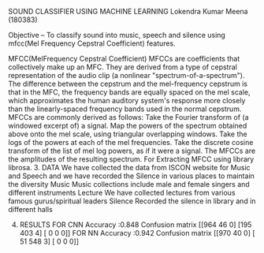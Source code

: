 SOUND CLASSIFIER USING MACHINE LEARNING
Lokendra Kumar Meena
(180383) 

Objective – To classify sound into music, speech and silence using mfcc(Mel
                         Frequency Cepstral Coefficient) features.

MFCC(MelFrequency Cepstral Coefficient) 
MFCCs  are coefficients that collectively make up an MFC. They are derived from a type of cepstral representation of the audio clip (a nonlinear "spectrum-of-a-spectrum"). The difference between the cepstrum and the mel-frequency cepstrum is that in the MFC, the frequency bands are equally spaced on the mel scale, which approximates the human auditory system's response more closely than the linearly-spaced frequency bands used in the normal cepstrum.
     MFCCs are commonly derived as follows:
Take the Fourier transform of (a windowed excerpt of) a signal.
Map the powers of the spectrum obtained above onto the mel scale, using triangular overlapping windows.
Take the logs of the powers at each of the mel frequencies.
Take the discrete cosine transform of the list of mel log powers, as if it were a signal.
The MFCCs are the amplitudes of the resulting spectrum.
For Extracting MFCC using library librosa. 
3. DATA 
We have collected the data from ISCON website for Music and Speech and we have recorded the Silence in various places to maintain the diversity
Music
Music collections include male and female singers and different instruments
Lecture
We have collected lectures from various famous gurus/spiritual leaders
Silence
Recorded the silence in library and in different halls
    
4. RESULTS
     FOR CNN
Accuracy :0.848
Confusion matrix
[[964  46   0]
 [195 403   4]
 [  0   0   0]]
FOR NN
    Accuracy :0.942
Confusion matrix
[[970  40   0]
 [ 51 548   3]
 [  0   0   0]]
